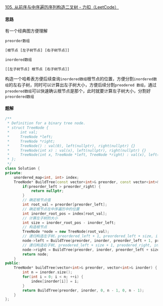 [105. 从前序与中序遍历序列构造二叉树 - 力扣（LeetCode）](https://leetcode.cn/problems/construct-binary-tree-from-preorder-and-inorder-traversal/description/)

#### 思路

有一个经典图方便理解

`preorder数组`

`[根节点 [左子树节点] [右子树节点]]`

`inordered数组`

`[[左子树节点] 根节点 [右子树节点]]`

构造一个哈希表方便后续查询`inordered数组`根节点的位置，方便分割`inordered数组`的左右子树，同时可以计算出左子树大小，方便后续分割`preodered 数组`，通过`preodered数组`可以快速确认根节点是那个，此时就要计算左子树大小，分割好`preordered数组`



#### 题解

```c++
/**
 * Definition for a binary tree node.
 * struct TreeNode {
 *     int val;
 *     TreeNode *left;
 *     TreeNode *right;
 *     TreeNode() : val(0), left(nullptr), right(nullptr) {}
 *     TreeNode(int x) : val(x), left(nullptr), right(nullptr) {}
 *     TreeNode(int x, TreeNode *left, TreeNode *right) : val(x), left(left), right(right) {}
 * };
 */
class Solution {
private:
    unordered_map<int, int> index;
    TreeNode* BuildTree(const vector<int>& preorder, const vector<int>& inorder, int preorder_left, int preorder_right, int inorder_left, int inorder_right) {
        if(preorder_left > preorder_right) {
            return nullptr;
        }
        // 确定根节点值
        int root_val = preorder[preorder_left];
        // 确定根节点在中序遍历中的位置
        int inorder_root_pos = index[root_val];
        // 计算左子树的大小
        int size = inorder_root_pos - inorder_left;
        // 构造根节点
        TreeNode *node = new TreeNode(root_val);
        // 递归构造左子树，preordered_left + 1, preordered_left + size, inorder_lef, inorder_root_pos - 1
        node->left = BuildTree(preorder, inorder, preorder_left + 1, preorder_left + size, inorder_left, inorder_root_pos - 1);
        // 递归构造右子树, preodered_left + size + 1, preodered_right, inorder_root_pos + 1, inodered_right
        node->right = BuildTree(preorder, inorder, preorder_left + size + 1, preorder_right,  inorder_root_pos + 1, inorder_right);
        return node;
    }
public:
    TreeNode* buildTree(vector<int>& preorder, vector<int>& inorder) {
        int n = inorder.size();
        for(int i = 0; i < n; ++i) {
            index[inorder[i]] = i;
        }
        return BuildTree(preorder, inorder, 0, n - 1, 0, n - 1);
    }
};
```



